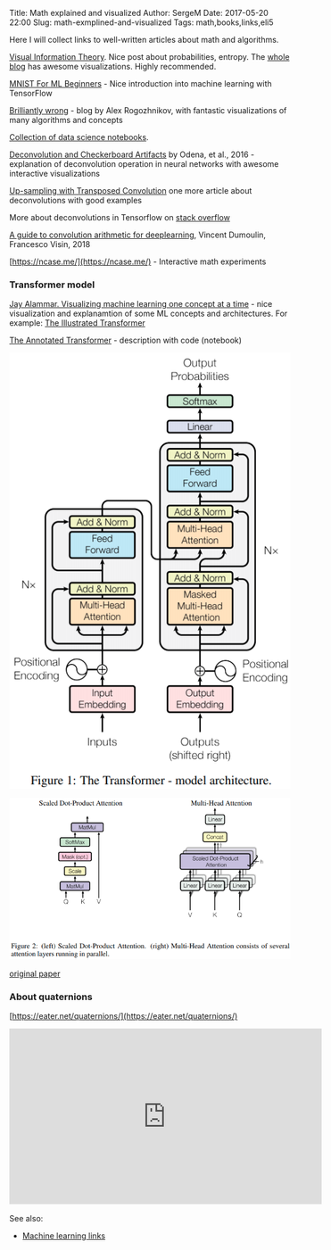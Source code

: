 Title: Math explained and visualized
Author: SergeM
Date: 2017-05-20 22:00
Slug: math-exmplined-and-visualized
Tags: math,books,links,eli5


Here I will collect links to well-written articles about math and algorithms. 

[Visual Information Theory](http://colah.github.io/posts/2015-09-Visual-Information/). Nice post about probabilities, entropy. The [whole blog](http://colah.github.io/) has awesome visualizations. Highly recommended.

[MNIST For ML Beginners](https://www.tensorflow.org/get_started/mnist/beginners) - Nice introduction into machine learning with TensorFlow

[Brilliantly wrong](http://arogozhnikov.github.io/) - blog by Alex Rogozhnikov, with fantastic visualizations of many algorithms and concepts

[Collection of data science notebooks](https://github.com/donnemartin/data-science-ipython-notebooks). 


[Deconvolution and Checkerboard Artifacts](https://distill.pub/2016/deconv-checkerboard/) by 
Odena, et al., 2016 - explanation of
deconvolution operation in neural networks with awesome interactive visualizations

[Up-sampling with Transposed Convolution](https://towardsdatascience.com/up-sampling-with-transposed-convolution-9ae4f2df52d0) one more article about deconvolutions with good examples

More about deconvolutions in Tensorflow on [stack overflow](https://stackoverflow.com/questions/39373230/what-does-tensorflows-conv2d-transpose-operation-do)

[A guide to convolution arithmetic for deeplearning](https://arxiv.org/pdf/1603.07285.pdf), Vincent Dumoulin, Francesco Visin, 2018 

[https://ncase.me/](https://ncase.me/) - Interactive math experiments

### Transformer model

[Jay Alammar. Visualizing machine learning one concept at a time](http://jalammar.github.io/) - nice visualization and explanamtion of some ML concepts and architectures. For example: [The Illustrated Transformer](http://jalammar.github.io/illustrated-transformer/)

[The Annotated Transformer](http://nlp.seas.harvard.edu/2018/04/03/attention.html) - description with code (notebook)

![transformer model](media/transformer-architecture.png)

![transformer blocks](media/2017-05-math-explained-and-visualized/transformer-blocks.png)

[original paper](https://arxiv.org/abs/1706.03762)

### About quaternions
[https://eater.net/quaternions/](https://eater.net/quaternions/)

<iframe width="560" height="315" src="https://www.youtube.com/embed/zjMuIxRvygQ" frameborder="0" allow="accelerometer; autoplay; encrypted-media; gyroscope; picture-in-picture" allowfullscreen></iframe>


See also:

* [Machine learning links](/machine-learning-links.html)






